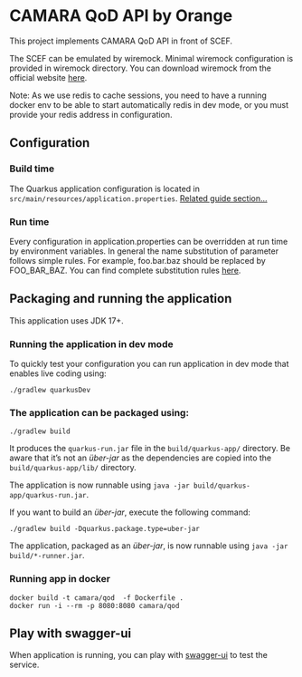 # CAMARA QoD API by Orange

This project implements CAMARA QoD API in front of SCEF.

The SCEF can be emulated by wiremock.
Minimal wiremock configuration is provided in wiremock directory.
You can download wiremock from the official website [here](https://wiremock.org/).

Note: As we use redis to cache sessions, you need to have a running docker env to be able to start automatically redis
in dev mode, or you must provide your redis address in configuration.

## Configuration

### Build time

The Quarkus application configuration is located in `src/main/resources/application.properties`.
[Related guide section...](https://quarkus.io/guides/config-reference#configuration-examples)

### Run time

Every configuration in application.properties can be overridden at run time by environment variables.
In general the name substitution of parameter follows simple rules. For example, foo.bar.baz should be replaced by
FOO_BAR_BAZ.
You can find complete substitution rules [here](https://quarkus.io/guides/config-reference#environment-variables).

## Packaging and running the application

This application uses JDK 17+.

### Running the application in dev mode

To quickly test your configuration you can run application in dev mode that enables live coding using:

```shell script
./gradlew quarkusDev
```

### The application can be packaged using:

```shell script
./gradlew build
```

It produces the `quarkus-run.jar` file in the `build/quarkus-app/` directory. Be aware that it’s not an _über-jar_ as
the dependencies are copied into the `build/quarkus-app/lib/` directory.

The application is now runnable using `java -jar build/quarkus-app/quarkus-run.jar`.

If you want to build an _über-jar_, execute the following command:

```shell script
./gradlew build -Dquarkus.package.type=uber-jar
```

The application, packaged as an _über-jar_, is now runnable using `java -jar build/*-runner.jar`.

### Running app in docker

```shell script
docker build -t camara/qod  -f Dockerfile .
docker run -i --rm -p 8080:8080 camara/qod
```

## Play with swagger-ui

When application is running, you can play with [swagger-ui](http://localhost:8080/qod/v1/q/swagger-ui) to test the
service. 

